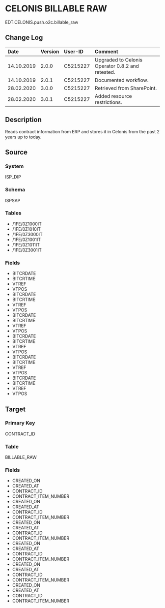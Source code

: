 # CELONIS BILLABLE RAW
EDT.CELONIS.push.o2c.billable_raw


## Change Log
|   Date        |   Version |   User-ID     |   Comment     |
|   :--         |   :--     |   :--         |   :--         |
|   14.10.2019  |   2.0.0   |   C5215227    |   Upgraded to Celonis Operator 0.8.2 and retested.    |
|   14.10.2019  |   2.0.1   |   C5215227    |   Documented workflow.    |
|   28.02.2020  |   3.0.0   |   C5215227    |   Retrieved from SharePoint.    |
|   28.02.2020  |   3.0.1   |   C5215227    |   Added resource restrictions.    |


## Description
Reads contract information from ERP and stores it in Celonis from the past 2 years up to today.


## Source

### System
ISP_DIP

### Schema
ISPSAP

### Tables
- /1FE/0Z1000IT
- /1FE/0Z1010IT
- /1FE/0Z3000IT
- /1FE/0Z1001IT
- /1FE/0Z1011IT
- /1FE/0Z3001IT

### Fields
- BITCRDATE
- BITCRTIME
- VTREF
- VTPOS
- BITCRDATE
- BITCRTIME
- VTREF
- VTPOS
- BITCRDATE
- BITCRTIME
- VTREF
- VTPOS
- BITCRDATE
- BITCRTIME
- VTREF
- VTPOS
- BITCRDATE
- BITCRTIME
- VTREF
- VTPOS
- BITCRDATE
- BITCRTIME
- VTREF
- VTPOS


## Target

### Primary Key
CONTRACT_ID

### Table
BILLABLE_RAW

### Fields
- CREATED_ON
- CREATED_AT
- CONTRACT_ID
- CONTRACT_ITEM_NUMBER
- CREATED_ON
- CREATED_AT
- CONTRACT_ID
- CONTRACT_ITEM_NUMBER
- CREATED_ON
- CREATED_AT
- CONTRACT_ID
- CONTRACT_ITEM_NUMBER
- CREATED_ON
- CREATED_AT
- CONTRACT_ID
- CONTRACT_ITEM_NUMBER
- CREATED_ON
- CREATED_AT
- CONTRACT_ID
- CONTRACT_ITEM_NUMBER
- CREATED_ON
- CREATED_AT
- CONTRACT_ID
- CONTRACT_ITEM_NUMBER